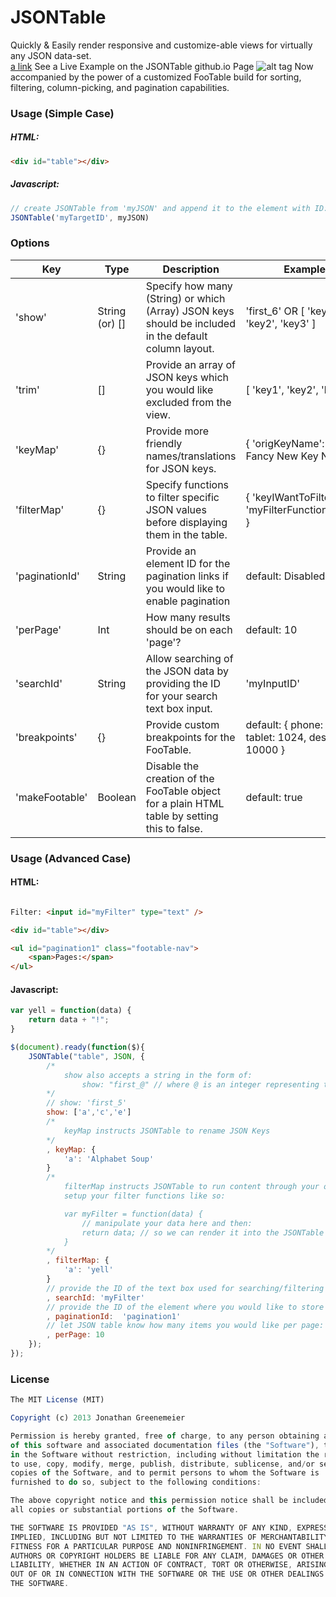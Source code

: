 # JSONTable
Quickly & Easily render responsive and customize-able views for virtually any JSON data-set.  
[a link](http://6edesign.github.io/JSONTable/) See a Live Example on the JSONTable github.io Page
![alt tag](https://raw.github.com/6eDesign/JSONTable/master/lib/img/example.png)
Now accompanied by the power of a customized FooTable build for sorting, filtering, column-picking, and pagination capabilities.  

### Usage (Simple Case)
##### HTML:
````html
<div id="table"></div>

```` 
##### Javascript: 
````js
// create JSONTable from 'myJSON' and append it to the element with ID: 'myTargetId':
JSONTable('myTargetID', myJSON) 
````

### Options
Key | Type | Description | Example
--- | --- | --- | ---
'show' | String (or) [] | Specify how many (String) or which (Array) JSON keys should be included in the default column layout. | 'first_6' OR [ 'key1', 'key2', 'key3' ]
'trim' | [] | Provide an array of JSON keys which you would like excluded from the view. | [ 'key1', 'key2', 'key3' ]
'keyMap' | {} | Provide more friendly names/translations for JSON keys. | { 'origKeyName': 'My Fancy New Key Name' } 
'filterMap' | {} | Specify functions to filter specific JSON values before displaying them in the table. | { 'keyIWantToFilter': 'myFilterFunctionsName' } 
'paginationId' | String | Provide an element ID for the pagination links if you would like to enable pagination | default: Disabled
'perPage' | Int | How many results should be on each 'page'? | default: 10
'searchId' | String | Allow searching of the JSON data by providing the ID for your search text box input. | 'myInputID'
'breakpoints' | {} | Provide custom breakpoints for the FooTable. | default: { phone: 480, tablet: 1024, desktop: 10000 }
'makeFootable' | Boolean | Disable the creation of the FooTable object for a plain HTML table by setting this to false. | default: true

### Usage (Advanced Case)

#### HTML: 
````html 

Filter: <input id="myFilter" type="text" /> 

<div id="table"></div>

<ul id="pagination1" class="footable-nav">
	<span>Pages:</span>
</ul>

````

#### Javascript: 
````js
var yell = function(data) { 
	return data + "!"; 
}

$(document).ready(function($){
	JSONTable("table", JSON, { 
		/*
			show also accepts a string in the form of: 
				show: "first_@" // where @ is an integer representing the number of cols to show
		*/ 
		// show: 'first_5'
		show: ['a','c','e'] 
		/*
			keyMap instructs JSONTable to rename JSON Keys
		*/
		, keyMap: { 
			'a': 'Alphabet Soup'
		}
		/*
			filterMap instructs JSONTable to run content through your own custom filter functions.  
			setup your filter functions like so: 

			var myFilter = function(data) { 
				// manipulate your data here and then: 
				return data; // so we can render it into the JSONTable
			}
		*/
		, filterMap: { 
			'a': 'yell'
		}
		// provide the ID of the text box used for searching/filtering JSON data: 
		, searchId: 'myFilter'
		// provide the ID of the element where you would like to store your pagination links: 
		, paginationId:  'pagination1'
		// let JSON table know how many items you would like per page: 
		, perPage: 10
	}); 
}); 
````

### License
````js
The MIT License (MIT)

Copyright (c) 2013 Jonathan Greenemeier

Permission is hereby granted, free of charge, to any person obtaining a copy
of this software and associated documentation files (the "Software"), to deal
in the Software without restriction, including without limitation the rights
to use, copy, modify, merge, publish, distribute, sublicense, and/or sell
copies of the Software, and to permit persons to whom the Software is
furnished to do so, subject to the following conditions:

The above copyright notice and this permission notice shall be included in
all copies or substantial portions of the Software.

THE SOFTWARE IS PROVIDED "AS IS", WITHOUT WARRANTY OF ANY KIND, EXPRESS OR
IMPLIED, INCLUDING BUT NOT LIMITED TO THE WARRANTIES OF MERCHANTABILITY,
FITNESS FOR A PARTICULAR PURPOSE AND NONINFRINGEMENT. IN NO EVENT SHALL THE
AUTHORS OR COPYRIGHT HOLDERS BE LIABLE FOR ANY CLAIM, DAMAGES OR OTHER
LIABILITY, WHETHER IN AN ACTION OF CONTRACT, TORT OR OTHERWISE, ARISING FROM,
OUT OF OR IN CONNECTION WITH THE SOFTWARE OR THE USE OR OTHER DEALINGS IN
THE SOFTWARE.
````